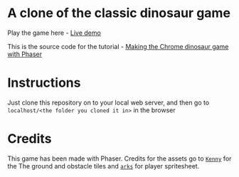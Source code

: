 # A clone of the classic dinosaur game

Play the game here - [Live demo](https://aveeksaha.gitlab.io/runny/) 

This is the source code for the tutorial - [Making the Chrome dinosaur game with Phaser](https://aveeksaha.gitlab.io/post/chrome-dinosaur-game-tutorial-with-phaser/)

# Instructions
Just clone this repository on to your local web server, and then go to `localhost/<the folder you cloned it in>` in the browser

# Credits
This game has been made with Phaser. Credits for the assets go to [`Kenny`](http://kenney.nl/assets?q=2d) for the The ground and obstacle tiles and [`arks`](https://arks.itch.io/dino-characters) for player spritesheet.
